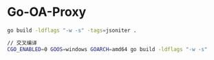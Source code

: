 # Go-OA-Proxy

```bash
go build -ldflags "-w -s" -tags=jsoniter .

// 交叉编译
CGO_ENABLED=0 GOOS=windows GOARCH=amd64 go build -ldflags "-w -s"
```